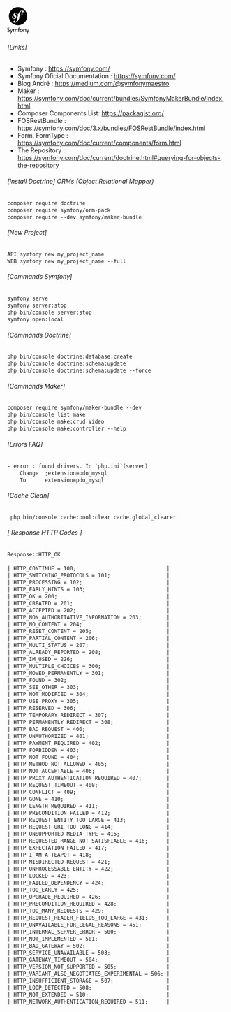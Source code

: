 <img width="50" src="https://github.com/erickocrs/app-symfony-experience/blob/main/symfony_logo.png">

###### [Links]
- Symfony : https://symfony.com/
- Symfony Oficial Documentation : https://symfony.com/
- Blog André : https://medium.com/@symfonymaestro
- Maker : https://symfony.com/doc/current/bundles/SymfonyMakerBundle/index.html
- Composer Components List: https://packagist.org/
- FOSRestBundle : https://symfony.com/doc/3.x/bundles/FOSRestBundle/index.html
- Form, FormType  : https://symfony.com/doc/current/components/form.html
- The Repository : https://symfony.com/doc/current/doctrine.html#querying-for-objects-the-repository

###### [Install Doctrine] ORMs (Object Relational Mapper)

```
composer require doctrine
composer require symfony/orm-pack
composer require --dev symfony/maker-bundle
```

###### [New Project]

```
API symfony new my_project_name
WEB symfony new my_project_name --full
```

###### [Commands Symfony]
```
symfony serve
symfony server:stop
php bin/console server:stop
symfony open:local
```

###### [Commands Doctrine]

```
php bin/console doctrine:database:create
php bin/console doctrine:schema:update
php bin/console doctrine:schema:update --force
```

###### [Commands Maker]

```
composer require symfony/maker-bundle --dev
php bin/console list make
php bin/console make:crud Video
php bin/console make:controller --help
```

###### [Errors FAQ]

	- error : found drivers. In `php.ini`(server)
		Change 	;extension=pdo_mysql
		To  	extension=pdo_mysql

###### [Cache Clean]

```
 php bin/console cache:pool:clear cache.global_clearer
```

###### [ Response HTTP Codes ]

```
Response::HTTP_OK

| HTTP_CONTINUE = 100;                             |
| HTTP_SWITCHING_PROTOCOLS = 101;                  |
| HTTP_PROCESSING = 102;                           |
| HTTP_EARLY_HINTS = 103;                          |
| HTTP_OK = 200;                                   |
| HTTP_CREATED = 201;                              |
| HTTP_ACCEPTED = 202;                             |
| HTTP_NON_AUTHORITATIVE_INFORMATION = 203;        |
| HTTP_NO_CONTENT = 204;                           |
| HTTP_RESET_CONTENT = 205;                        |
| HTTP_PARTIAL_CONTENT = 206;                      |
| HTTP_MULTI_STATUS = 207;                         |
| HTTP_ALREADY_REPORTED = 208;                     |
| HTTP_IM_USED = 226;                              |
| HTTP_MULTIPLE_CHOICES = 300;                     |
| HTTP_MOVED_PERMANENTLY = 301;                    |
| HTTP_FOUND = 302;                                |
| HTTP_SEE_OTHER = 303;                            |
| HTTP_NOT_MODIFIED = 304;                         |
| HTTP_USE_PROXY = 305;                            |
| HTTP_RESERVED = 306;                             |
| HTTP_TEMPORARY_REDIRECT = 307;                   |
| HTTP_PERMANENTLY_REDIRECT = 308;                 |
| HTTP_BAD_REQUEST = 400;                          |
| HTTP_UNAUTHORIZED = 401;                         |
| HTTP_PAYMENT_REQUIRED = 402;                     |
| HTTP_FORBIDDEN = 403;                            |
| HTTP_NOT_FOUND = 404;                            |
| HTTP_METHOD_NOT_ALLOWED = 405;                   |
| HTTP_NOT_ACCEPTABLE = 406;                       |
| HTTP_PROXY_AUTHENTICATION_REQUIRED = 407;        |
| HTTP_REQUEST_TIMEOUT = 408;                      |
| HTTP_CONFLICT = 409;                             |
| HTTP_GONE = 410;                                 |
| HTTP_LENGTH_REQUIRED = 411;                      |
| HTTP_PRECONDITION_FAILED = 412;                  |
| HTTP_REQUEST_ENTITY_TOO_LARGE = 413;             |
| HTTP_REQUEST_URI_TOO_LONG = 414;                 |
| HTTP_UNSUPPORTED_MEDIA_TYPE = 415;               |
| HTTP_REQUESTED_RANGE_NOT_SATISFIABLE = 416;      |
| HTTP_EXPECTATION_FAILED = 417;                   |
| HTTP_I_AM_A_TEAPOT = 418;                        |
| HTTP_MISDIRECTED_REQUEST = 421;                  |
| HTTP_UNPROCESSABLE_ENTITY = 422;                 |
| HTTP_LOCKED = 423;                               |
| HTTP_FAILED_DEPENDENCY = 424;                    |
| HTTP_TOO_EARLY = 425;                            |
| HTTP_UPGRADE_REQUIRED = 426;                     |
| HTTP_PRECONDITION_REQUIRED = 428;                |
| HTTP_TOO_MANY_REQUESTS = 429;                    |
| HTTP_REQUEST_HEADER_FIELDS_TOO_LARGE = 431;      |
| HTTP_UNAVAILABLE_FOR_LEGAL_REASONS = 451;        |
| HTTP_INTERNAL_SERVER_ERROR = 500;                |
| HTTP_NOT_IMPLEMENTED = 501;                      |
| HTTP_BAD_GATEWAY = 502;                          |
| HTTP_SERVICE_UNAVAILABLE = 503;                  |
| HTTP_GATEWAY_TIMEOUT = 504;                      |
| HTTP_VERSION_NOT_SUPPORTED = 505;                |
| HTTP_VARIANT_ALSO_NEGOTIATES_EXPERIMENTAL = 506; |
| HTTP_INSUFFICIENT_STORAGE = 507;                 |
| HTTP_LOOP_DETECTED = 508;                        |
| HTTP_NOT_EXTENDED = 510;                         |
| HTTP_NETWORK_AUTHENTICATION_REQUIRED = 511;      |
```

